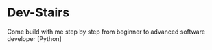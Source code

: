 # Dev-Stairs
Come build with me step by step from beginner  to advanced software developer  [Python]
